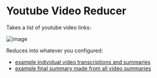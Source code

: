 # Youtube Video Reducer

Takes a list of youtube video links:

![image](https://user-images.githubusercontent.com/7863230/233854751-689e352e-1070-4004-af1a-2afa53df8509.png)

Reduces into whatever you configured:

- [example individual video transcriptions and summaries](https://github.com/MarcoWorms/youtube-videos-reducer/tree/main/example_transcriptions)
- [example final summary made from all video summaries](https://github.com/MarcoWorms/youtube-videos-reducer/blob/main/example_result.md)
